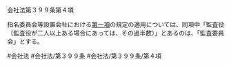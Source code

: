 会社法第３９９条第４項

指名委員会等設置会社における[第一項](会社法＿＿＿＿第３９９条第１項)の規定の適用については、同項中「監査役（監査役が二人以上ある場合にあっては、その過半数）」とあるのは、「監査委員会」とする。

#会社法
#会社法/第３９９条
#会社法/第３９９条/第４項
